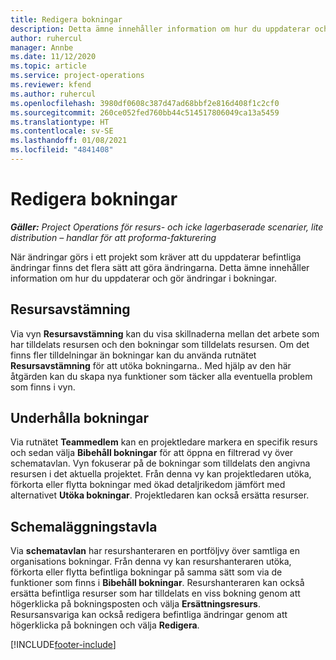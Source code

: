 ```yaml
---
title: Redigera bokningar
description: Detta ämne innehåller information om hur du uppdaterar och gör ändringar i bokningar.
author: ruhercul
manager: Annbe
ms.date: 11/12/2020
ms.topic: article
ms.service: project-operations
ms.reviewer: kfend
ms.author: ruhercul
ms.openlocfilehash: 3980df0608c387d47ad68bbf2e816d408f1c2cf0
ms.sourcegitcommit: 260ce052fed760bb44c514517806049ca13a5459
ms.translationtype: HT
ms.contentlocale: sv-SE
ms.lasthandoff: 01/08/2021
ms.locfileid: "4841408"
---
```

# <a name="edit-bookings"></a>Redigera bokningar

_**Gäller:** Project Operations för resurs- och icke lagerbaserade scenarier, lite distribution – handlar för att proforma-fakturering_


När ändringar görs i ett projekt som kräver att du uppdaterar befintliga ändringar finns det flera sätt att göra ändringarna. Detta ämne innehåller information om hur du uppdaterar och gör ändringar i bokningar.

## <a name="resource-reconciliation"></a>Resursavstämning

Via vyn **Resursavstämning** kan du visa skillnaderna mellan det arbete som har tilldelats resursen och den bokningar som tilldelats resursen. Om det finns fler tilldelningar än bokningar kan du använda rutnätet **Resursavstämning** för att utöka bokningarna.. Med hjälp av den här åtgärden kan du skapa nya funktioner som täcker alla eventuella problem som finns i vyn.

## <a name="maintain-bookings"></a>Underhålla bokningar

Via rutnätet **Teammedlem** kan en projektledare markera en specifik resurs och sedan välja **Bibehåll bokningar** för att öppna en filtrerad vy över schematavlan. Vyn fokuserar på de bokningar som tilldelats den angivna resursen i det aktuella projektet. Från denna vy kan projektledaren utöka, förkorta eller flytta bokningar med ökad detaljrikedom jämfört med alternativet **Utöka bokningar**. Projektledaren kan också ersätta resurser.

## <a name="schedule-board"></a>Schemaläggningstavla

Via **schematavlan** har resurshanteraren en portföljvy över samtliga en organisations bokningar. Från denna vy kan resurshanteraren utöka, förkorta eller flytta befintliga bokningar på samma sätt som via de funktioner som finns i **Bibehåll bokningar**. Resurshanteraren kan också ersätta befintliga resurser som har tilldelats en viss bokning genom att högerklicka på bokningsposten och välja **Ersättningsresurs**. Resursansvariga kan också redigera befintliga ändringar genom att högerklicka på bokningen och välja **Redigera**.


[!INCLUDE[footer-include](../includes/footer-banner.md)]
